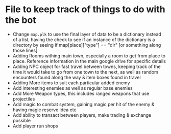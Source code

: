 # File to keep track of things to do with the bot
 - Change `map.plk` to use the final layer of data to be a dictionary instead of a list, having the check to see if an instance of the dictionary is a directory by seeing if map[place]["type"] == "dir" [or something along those lines]
 - Adding Rooms withing main town, especially a room to get from place to place. Reference information in the main google drive for specific details
 - Adding NPC object for fast travel between towns, keeping track of the time it would take to go from one town to the next, as well as random encounters found along the way & item boxes found in travel
 - Adding More items to suit each particular added enemy
 - Add interesting enemies as well as regular base enemies
 - Add More Weapon types, this includes ranged weapons that use projectiles
 - Add magic to combat system, gaining magic per hit of the enemy & having magic reserve idea etc
 - Add ability to transact between players, make trading & exchange possible
 - Add player run shops
